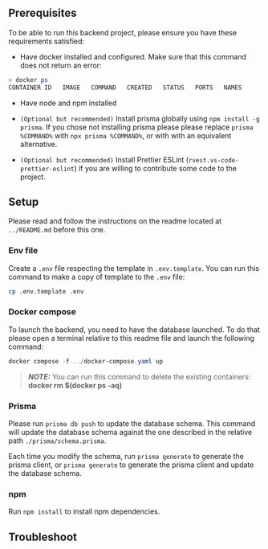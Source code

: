 ## Prerequisites

To be able to run this backend project, please ensure you have these requirements satisfied:

- Have docker installed and configured. Make sure that this command does not return an error:

```PowerShell
> docker ps
CONTAINER ID   IMAGE   COMMAND   CREATED   STATUS   PORTS   NAMES
```

- Have node and npm installed
- `(Optional but recommended)` Install prisma globally using `npm install -g prisma`.
  If you chose not installing prisma please please replace `prisma %COMMAND%` with `npx prisma %COMMAND%`, or with with an equivalent alternative.

- `(Optional but recommended)` Install Prettier ESLint (`rvest.vs-code-prettier-eslint`) if you are willing to contribute some code to the project.

## Setup

Please read and follow the instructions on the readme located at `../README.md` before this one.

### Env file
Create a `.env` file respecting the template in `.env.template`. You can run this command to make a copy of template to the `.env` file: 
```bash
cp .env.template .env
```

### Docker compose

To launch the backend, you need to have the database launched. To do that please open a terminal relative to this readme file and launch the following command:

```PowerShell
docker compose -f ../docker-compose.yaml up
```

> **_NOTE:_** You can run this command to delete the existing containers: **docker rm $(docker ps -aq)**

### Prisma

Please run `prisma db push` to update the database schema. This command will update the database schema against the one described in the relative path `./prisma/schema.prisma`.

Each time you modify the schema, run `prisma generate` to generate the prisma client, or `prisma generate` to generate the prisma client and update the database schema.

### npm

Run `npm install` to install npm dependencies.

## Troubleshoot
